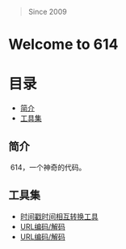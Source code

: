> Since 2009

# Welcome to 614
# 目录
- [简介](#简介)
- [工具集](#工具集)


## 简介
  614，一个神奇的代码。

## 工具集
- [时间戳时间相互转换工具](https://www.beijing-time.org/shijianchuo/)
- [URL编码/解码](https://tool.chinaz.com/tools/urlencode.aspx)
- <a href="https://tool.chinaz.com/tools/urlencode.aspx" target="_blank">URL编码/解码</a>


